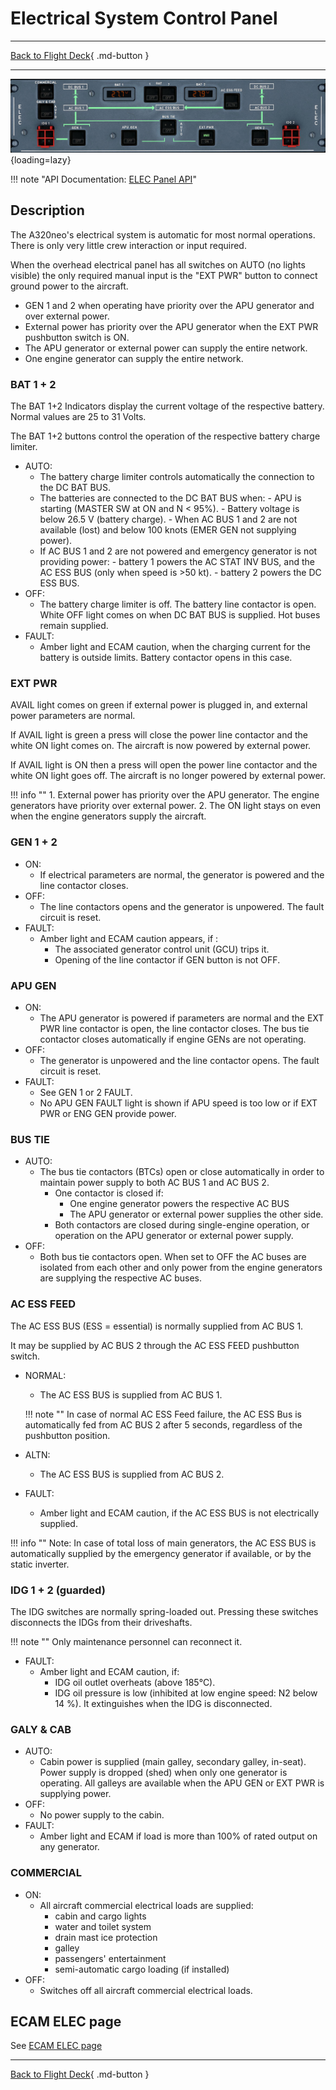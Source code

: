 # Electrical System Control Panel

---

[Back to Flight Deck](../index.md){ .md-button }

---

![Overhead Electrical Panel](../../../assets/a32nx-briefing/overhead-panel/ELEC-Panel.jpg "Overhead Electrical Panel"){loading=lazy}

!!! note "API Documentation: [ELEC Panel API](../../../../fbw-a32nx/a32nx-api/a32nx-flightdeck-api.md#elec-panel)"

## Description

The A320neo's electrical system is automatic for most normal operations. There is only very little crew interaction or input required.

When the overhead electrical panel has all switches on AUTO (no lights visible) the only required manual input is the "EXT PWR" button to connect ground power to the aircraft.

- GEN 1 and 2 when operating have priority over the APU generator and over external power.
- External power has priority over the APU generator when the EXT PWR pushbutton switch is ON.
- The APU generator or external power can supply the entire network.
- One engine generator can supply the entire network.

### BAT 1 + 2

The BAT 1+2 Indicators display the current voltage of the respective battery. Normal values are 25 to 31 Volts.

The BAT 1+2 buttons control the operation of the respective battery charge limiter.

- AUTO:
    - The battery charge limiter controls automatically the connection to the DC BAT BUS.
    - The batteries are connected to the DC BAT BUS when:
          - APU is starting (MASTER SW at ON and N < 95%).
          - Battery voltage is below 26.5 V (battery charge).
          - When AC BUS 1 and 2 are not available (lost) and below 100 knots (EMER GEN not supplying power).
    - If AC BUS 1 and 2 are not powered and emergency generator is not
    providing power:
          - battery 1 powers the AC STAT INV BUS, and the AC ESS BUS (only when speed is >50 kt).
          - battery 2 powers the DC ESS BUS.
- OFF:
    - The battery charge limiter is off. The battery line contactor is open. White OFF light comes on when DC BAT BUS is supplied. Hot buses remain supplied.
- FAULT:
    - Amber light and ECAM caution, when the charging current for the battery is outside limits. Battery contactor opens in this case.

### EXT PWR

AVAIL light comes on green if external power is plugged in, and external power parameters are normal.

If AVAIL light is green a press will close the power line contactor and the white ON light comes on. The aircraft is now powered by external power.

If AVAIL light is ON then a press will open the power line contactor and the white ON light goes off. The aircraft is no longer powered by external power.

!!! info ""
    1. External power has priority over the APU generator. The engine generators have priority over external power.
    2. The ON light stays on even when the engine generators supply the aircraft.

### GEN 1 + 2

- ON:
    - If electrical parameters are normal, the generator is powered and the line contactor closes.
- OFF:
    - The line contactors opens and the generator is unpowered. The fault circuit is reset.
- FAULT:
    - Amber light and ECAM caution appears, if :
        - The associated generator control unit (GCU) trips it.
        - Opening of the line contactor if GEN button is not OFF.

### APU GEN

- ON:
    - The APU generator is powered if parameters are normal and the EXT PWR line contactor is open, the line contactor closes. The bus tie contactor closes automatically if engine GENs are not operating.
- OFF:
    - The generator is unpowered and the line contactor opens. The fault circuit is reset.
- FAULT:
    - See GEN 1 or 2 FAULT.
    - No APU GEN FAULT light is shown if APU speed is too low or if EXT PWR or ENG GEN provide power.

### BUS TIE

- AUTO:
    - The bus tie contactors (BTCs) open or close automatically in order to maintain power supply to both AC BUS 1 and AC BUS 2.
        - One contactor is closed if:
            - One engine generator powers the respective AC BUS
            - The APU generator or external power supplies the other side.
        - Both contactors are closed during single-engine operation, or operation on the APU generator or external power supply.
- OFF:
    - Both bus tie contactors open. When set to OFF the AC buses are isolated from each other and only power from the engine generators are supplying the respective AC buses.

### AC ESS FEED

The AC ESS BUS (ESS = essential) is normally supplied from AC BUS 1.

It may be supplied by AC BUS 2 through the AC ESS FEED pushbutton switch.

- NORMAL:
    - The AC ESS BUS is supplied from AC BUS 1.

    !!! note ""
        In case of normal AC ESS Feed failure, the AC ESS Bus is automatically fed from AC BUS 2 after 5 seconds, regardless of the pushbutton position.
- ALTN:
    - The AC ESS BUS is supplied from AC BUS 2.
- FAULT:
    - Amber light and ECAM caution, if the AC ESS BUS is not electrically supplied.

!!! info ""
    Note: In case of total loss of main generators, the AC ESS BUS is automatically supplied by the emergency generator if available, or by the static inverter.

### IDG 1 + 2 (guarded)

The IDG switches are normally spring-loaded out. Pressing these switches disconnects the IDGs from their driveshafts.

!!! note ""
    Only maintenance personnel can reconnect it.

- FAULT:
    - Amber light and ECAM caution, if:
        - IDG oil outlet overheats (above 185°C).
        - IDG oil pressure is low (inhibited at low engine speed: N2 below 14 %). It extinguishes when the IDG is disconnected.

### GALY & CAB

- AUTO:
    - Cabin power is supplied (main galley, secondary galley, in-seat). Power supply is dropped (shed) when only one generator is operating. All galleys are available when the APU GEN or EXT PWR is supplying power.
- OFF:
    - No power supply to the cabin.
- FAULT:
    - Amber light and ECAM if load is more than 100% of rated output on any generator.

### COMMERCIAL

- ON:
    - All aircraft commercial electrical loads are supplied:
        - cabin and cargo lights
        - water and toilet system
        - drain mast ice protection
        - galley
        - passengers' entertainment
        - semi-automatic cargo loading (if installed)
- OFF:
    - Switches off all aircraft commercial electrical loads.

## ECAM ELEC page

See [ECAM ELEC page](../../ecam/sd/elec.md)

---

[Back to Flight Deck](../index.md){ .md-button }
